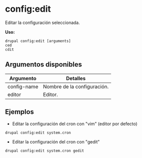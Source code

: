 # config:edit
Editar la configuración seleccionada.

**Uso:**
```
drupal config:edit [arguments]
ced
cdit
```

## Argumentos disponibles
Argumento | Detalles
---------|-------------
config-name | Nombre de la configuración.
editor | Editor.

## Ejemplos
* Editar la configuración del cron con "vim" (editor por defecto)
```
drupal config:edit system.cron
```
* Editar la configuración del cron con "gedit"
```
drupal config:edit system.cron gedit
```
